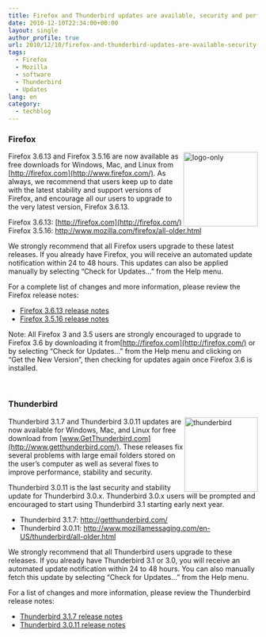 ```yaml
---
title: Firefox and Thunderbird updates are available, security and performance improvement
date: 2010-12-10T22:34:00+00:00
layout: single
author_profile: true
url: 2010/12/10/firefox-and-thunderbird-updates-are-available-security-and-performance-improvement/
tags:
  - Firefox
  - Mozilla
  - software
  - Thunderbird
  - Updates
lang: en
category: 
  - techblog
---
```

### Firefox

[<img title="logo-only" border="0" alt="logo-only" align="right" src="http://lh4.ggpht.com/_vaUVXcmC3OI/TQKj09BeuXI/AAAAAAAADd0/mQuv3CPo76E/logo-only_thumb%5B1%5D.png?imgmax=800" width="150" height="150" />](http://lh5.ggpht.com/_vaUVXcmC3OI/TQKjxw0DpkI/AAAAAAAADdw/DBDmOu6QSfQ/s1600-h/logo-only%5B3%5D.png)Firefox 3.6.13 and Firefox 3.5.16 are now available as free downloads for Windows, Mac, and Linux from [http://firefox.com](http://www.firefox.com/). As always, we recommend that users keep up to date with the latest stability and support versions of Firefox, and encourage all our users to upgrade to the very latest version, Firefox 3.6.13.

Firefox 3.6.13: [http://firefox.com](http://firefox.com/)  
Firefox 3.5.16: <http://www.mozilla.com/firefox/all-older.html>

We strongly recommend that all Firefox users upgrade to these latest releases. If you already have Firefox, you will receive an automated update notification within 24 to 48 hours. This updates can also be applied manually by selecting “Check for Updates…” from the Help menu.

For a complete list of changes and more information, please review the Firefox release notes:

  * [Firefox 3.6.13 release notes](http://www.mozilla.com/firefox/3.6.13/releasenotes/)
  * [Firefox 3.5.16 release notes](http://www.mozilla.com/firefox/3.5.16/releasenotes/)

Note: All Firefox 3 and 3.5 users are strongly encouraged to upgrade to Firefox 3.6 by downloading it from[http://firefox.com](http://firefox.com/) or by selecting “Check for Updates…” from the Help menu and clicking on “Get the New Version”, then checking for updates again once Firefox 3.6 is installed.

 

### Thunderbird

[<img title="thunderbird" border="0" alt="thunderbird" align="right" src="http://lh4.ggpht.com/_vaUVXcmC3OI/TQKj6Mf9GLI/AAAAAAAADeA/ySuCyigx7eM/thunderbird_thumb%5B1%5D.png?imgmax=800" width="148" height="150" />](http://lh6.ggpht.com/_vaUVXcmC3OI/TQKj3jYlGFI/AAAAAAAADd4/35QzsD3YGmA/s1600-h/thunderbird%5B3%5D.png)Thunderbird 3.1.7 and Thunderbird 3.0.11 updates are now available for Windows, Mac, and Linux for free download from [www.GetThunderbird.com](http://www.getthunderbird.com/). These releases fix several problems with large email folders stored on the user’s computer as well as several fixes to improve performance, stability and security.

Thunderbird 3.0.11 is the last security and stability update for Thunderbird 3.0.x. Thunderbird 3.0.x users will be prompted and encouraged to start using Thunderbird 3.1 starting early next year.

  * Thunderbird 3.1.7: <http://getthunderbird.com/> 
  * Thunderbird 3.0.11: <http://www.mozillamessaging.com/en-US/thunderbird/all-older.html> 

We strongly recommend that all Thunderbird users upgrade to these releases. If you already have Thunderbird 3.1 or 3.0, you will receive an automated update notification within 24 to 48 hours. You can also manually fetch this update by selecting “Check for Updates…” from the Help menu.

For a list of changes and more information, please review the Thunderbird release notes:

  * [Thunderbird 3.1.7 release notes](http://www.mozillamessaging.com/en-US/thunderbird/3.1.7/releasenotes/)
  * [Thunderbird 3.0.11 release notes](http://www.mozillamessaging.com/en-US/thunderbird/3.0.11/releasenotes/)